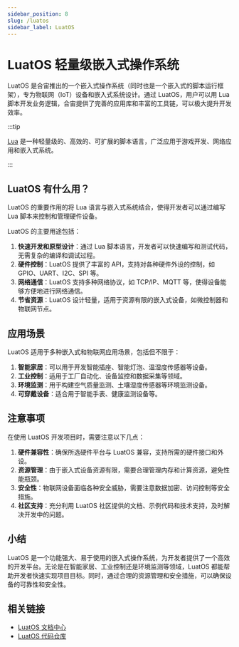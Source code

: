 ```yaml
---
sidebar_position: 8
slug: /luatos
sidebar_label: LuatOS
---
```


# LuatOS 轻量级嵌入式操作系统

LuatOS 是合宙推出的一个嵌入式操作系统（同时也是一个嵌入式的脚本运行框架），专为物联网（IoT）设备和嵌入式系统设计。通过 LuatOS，用户可以用 Lua 脚本开发业务逻辑，合宙提供了完善的应用库和丰富的工具链，可以极大提升开发效率。

:::tip

[Lua](/lua/) 是一种轻量级的、高效的、可扩展的脚本语言，广泛应用于游戏开发、网络应用和嵌入式系统。

:::



## LuatOS 有什么用？

LuatOS 的重要作用的将 Lua 语言与嵌入式系统结合，使得开发者可以通过编写 Lua 脚本来控制和管理硬件设备。

LuatOS 的主要用途包括：

1. **快速开发和原型设计**：通过 Lua 脚本语言，开发者可以快速编写和测试代码，无需复杂的编译和调试过程。
2. **硬件控制**：LuatOS 提供了丰富的 API，支持对各种硬件外设的控制，如 GPIO、UART、I2C、SPI 等。
3. **网络通信**：LuatOS 支持多种网络协议，如 TCP/IP、MQTT 等，使得设备能够方便地进行网络通信。
4. **节省资源**：LuatOS 设计轻量，适用于资源有限的嵌入式设备，如微控制器和物联网节点。



## 应用场景

LuatOS 适用于多种嵌入式和物联网应用场景，包括但不限于：

1. **智能家居**：可以用于开发智能插座、智能灯泡、温湿度传感器等设备。
2. **工业控制**：适用于工厂自动化、设备监控和数据采集等领域。
3. **环境监测**：用于构建空气质量监测、土壤湿度传感器等环境监测设备。
4. **可穿戴设备**：适合用于智能手表、健康监测设备等。



## 注意事项

在使用 LuatOS 开发项目时，需要注意以下几点：

1. **硬件兼容性**：确保所选硬件平台与 LuatOS 兼容，支持所需的硬件接口和外设。
2. **资源管理**：由于嵌入式设备资源有限，需要合理管理内存和计算资源，避免性能瓶颈。
3. **安全性**：物联网设备面临各种安全威胁，需要注意数据加密、访问控制等安全措施。
4. **社区支持**：充分利用 LuatOS 社区提供的文档、示例代码和技术支持，及时解决开发中的问题。



## 小结

LuatOS 是一个功能强大、易于使用的嵌入式操作系统，为开发者提供了一个高效的开发平台。无论是在智能家居、工业控制还是环境监测等领域，LuatOS 都能帮助开发者快速实现项目目标。同时，通过合理的资源管理和安全措施，可以确保设备的可靠性和安全性。



## 相关链接

- [LuatOS 文档中心](https://wiki.luatos.com)
- [LuatOS 代码仓库](https://github.com/openLuat/LuatOS)

